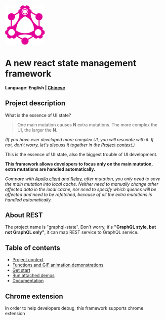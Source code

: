 ![image](./chrome-extension/public/images/128_128.png "Logo")
# A new react state management framework

#### Language: English | [Chinese](./README_zh_CN.md)

## Project description

What is the essence of UI state?
> One main mutation causes **N** extra mutations. The more complex the UI, the larger the **N**.

*(If you have ever developed more complex UI, you will resonate with it. If not, don’t worry, let's discuss it together in the [Project context](./site/background.md).)*

This is the essence of UI state, also the biggest trouble of UI development.

**This framework allows developers to focus only on the main mutation, extra mutations are handled automatically.**

*Compare with [Apollo client](https://github.com/apollographql/apollo-client) and [Relay](https://github.com/facebook/relay), after mutation, you only need to save the main mutation into local cache. Neither need to manually change other affected data in the local cache, nor need to specify which queries will be affected and need to be refetched, because of all the extra mutations is handled automatically.*

## About REST

The project name is "graphql-state". Don't worry, it's **"GraphQL style, but not GraphQL only"**, it can map REST service to GraphQL service.

## Table of contents
- [Project context](./site/background.md)
- [Functions and GIF animation demonstrations](./site/function-and-gif.md)
- [Get start](./site/get-start.md)
- [Run attached demos](./site/run-demo.md)
- [Documentation](./doc/README.md)

## Chrome extension

In order to help developers debug, this framework supports chrome extension

